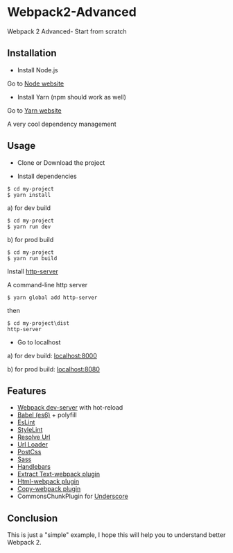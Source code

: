 # Webpack2-Advanced
Webpack 2 Advanced- Start from scratch

## Installation
- Install Node.js

Go to [Node website](https://nodejs.org/en/)

- Install Yarn
(npm should work as well)

Go to [Yarn website](https://yarnpkg.com/en/docs/install#mac-tab)

A very cool dependency management

## Usage
- Clone or Download the project

- Install dependencies
```
$ cd my-project
$ yarn install
```

a) for dev build
```
$ cd my-project
$ yarn run dev
```

b) for prod build

```
$ cd my-project
$ yarn run build 
```

Install [http-server](https://github.com/indexzero/http-server)

A command-line http server
```
$ yarn global add http-server
```
then 

```
$ cd my-project\dist
http-server
```

- Go to localhost

a) for dev build: [localhost:8000](http://localhost:8000/)

b) for prod build: [localhost:8080](http://localhost:8080/)

## Features

- [Webpack dev-server](https://github.com/webpack/webpack-dev-server) with hot-reload
- [Babel (es6)](https://github.com/babel/babel-loader) + polyfill
- [EsLint](https://github.com/MoOx/eslint-loader)
- [StyleLint](https://github.com/JaKXz/stylelint-webpack-plugin)
- [Resolve Url](https://github.com/bholloway/resolve-url-loader)
- [Url Loader](https://github.com/webpack-contrib/url-loader)
- [PostCss](https://github.com/postcss/postcss-loader)
- [Sass](https://github.com/webpack-contrib/sass-loader)
- [Handlebars](https://github.com/pcardune/handlebars-loader)
- [Extract Text-webpack plugin](https://github.com/webpack-contrib/extract-text-webpack-plugin)
- [Html-webpack plugin](https://github.com/jantimon/html-webpack-plugin)
- [Copy-webpack plugin](https://github.com/kevlened/copy-webpack-plugin)
- CommonsChunkPlugin for [Underscore](http://underscorejs.org/)

## Conclusion

This is just a "simple" example, I hope this will help you to understand better Webpack 2.

